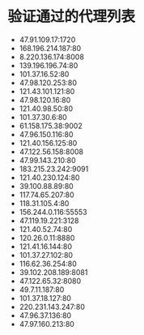 # 验证通过的代理列表

 - 47.91.109.17:1720
 - 168.196.214.187:80
 - 8.220.136.174:8008
 - 139.196.196.74:80
 - 101.37.16.52:80
 - 47.98.120.253:80
 - 121.43.101.121:80
 - 47.98.120.16:80
 - 121.40.98.50:80
 - 101.37.30.6:80
 - 61.158.175.38:9002
 - 47.96.150.116:80
 - 121.40.156.125:80
 - 47.122.56.158:8008
 - 47.99.143.210:80
 - 183.215.23.242:9091
 - 121.40.230.124:80
 - 39.100.88.89:80
 - 117.74.65.207:80
 - 118.31.105.4:80
 - 156.244.0.116:55553
 - 47.119.19.221:3128
 - 121.40.52.74:80
 - 120.26.0.11:8880
 - 121.41.16.144:80
 - 101.37.27.102:80
 - 116.62.36.254:80
 - 39.102.208.189:8081
 - 47.122.65.32:8080
 - 49.7.11.187:80
 - 101.37.18.127:80
 - 220.231.143.247:80
 - 47.96.37.136:80
 - 47.97.160.213:80
